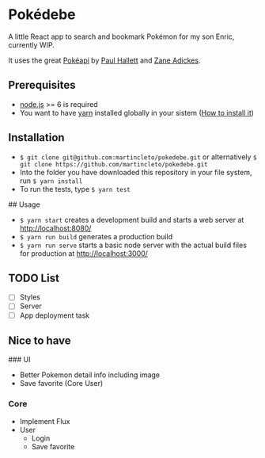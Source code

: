 # Pokédebe
A little React app to search and bookmark Pokémon for my son Enric, currently WIP.

It uses the great [Pokéapi](https://pokeapi.co/) by [Paul Hallett](http://github.com/phalt) and [Zane Adickes](http://github.com/zaneadix).

## Prerequisites

- [node.js](https://nodejs.org) >= 6 is required
- You want to have [yarn](https://yarnpkg.com) installed globally in your sistem ([How to install it](https://yarnpkg.com/en/docs/install))

## Installation

*  `$ git clone git@github.com:martincleto/pokedebe.git`
or alternatively `$ git clone https://github.com/martincleto/pokedebe.git`
* Into the folder you have downloaded this repository in your file system, run `$ yarn install`
* To run the tests, type `$ yarn test`

## Usage

* `$ yarn start` creates a development build and starts a web server at <http://localhost:8080/>
* `$ yarn run build` generates a production build
* `$ yarn run serve` starts a basic node server with the actual build files for production at <http://localhost:3000/>

## TODO List

- [ ] Styles
- [ ] Server
- [ ] App deployment task

## Nice to have

### UI
- Better Pokemon detail info including image
- Save favorite (Core User)

### Core
- Implement Flux
- User
  - Login
  - Save favorite
